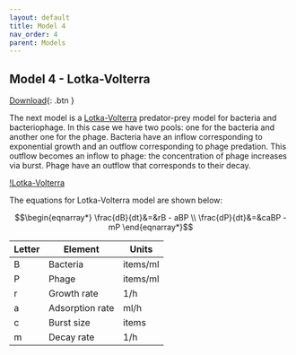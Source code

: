 ```yaml
---
layout: default
title: Model 4
nav_order: 4
parent: Models
---
```


## Model 4 - Lotka-Volterra

[Download](https://github.com/SergioCoboLopez/Workshop_ESA/blob/main/GoldSim_Models/Lotka_Volterra.gsm){: .btn }

The next model is a [Lotka-Volterra](https://en.wikipedia.org/wiki/Lotka%E2%80%93Volterra_equations) predator-prey model for bacteria and bacteriophage.
In this case we have two pools: one for the bacteria and another one for the phage.
Bacteria have an inflow corresponding to exponential growth and an outflow corresponding to phage predation. This outflow becomes an inflow to phage: the concentration of phage
increases via burst. Phage have an outflow that corresponds to their decay.

[!Lotka-Volterra](../figures/Lotka_Volterra_Diaram.png "Courtesy of GoldSim")


The equations for Lotka-Volterra model are shown below:

$$\begin{eqnarray*}
\frac{dB}{dt}&=&rB - aBP \\
\frac{dP}{dt}&=&caBP - mP
\end{eqnarray*}$$


|Letter|Element     |Units  |
|----|----------|-------|
|    B|Bacteria    |items/ml|
|    P|Phage    |items/ml  |
|r    |Growth rate |1/h    |
|a    |Adsorption rate |ml/h|
|c    |Burst size |items    |
|m    |Decay rate |1/h|
